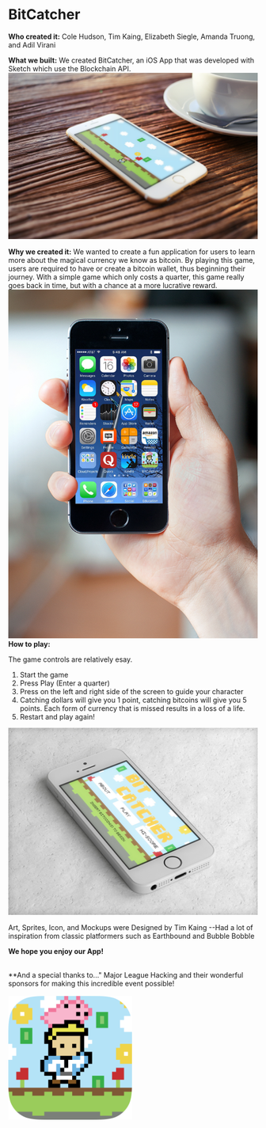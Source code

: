 # BitCatcher

**Who created it:** 
Cole Hudson, Tim Kaing, Elizabeth Siegle, Amanda Truong, and Adil Virani

**What we built:** 
We created BitCatcher, an iOS App that was developed with Sketch which use the Blockchain API. 
<img src="https://github.com/ColeHud/therealbit/blob/master/Assets/mockup1.jpg">

**Why we created it:** 
We wanted to create a fun application for users to learn more about the magical currency we know as bitcoin. By playing this game, users are required to have or create a bitcoin wallet, thus beginning their journey. With a simple game which only costs a quarter, this game really goes back in time, but with a chance at a more lucrative reward.
<img src="https://github.com/ColeHud/therealbit/blob/master/Assets/mockup3.jpg">
**How to play:**

The game controls are relatively esay. 
1. Start the game
2. Press Play (Enter a quarter)
3. Press on the left and right side of the screen to guide your character
4. Catching dollars will give you 1 point, catching bitcoins will give you 5 points. Each form of currency that is missed results in a loss of a life. 
5. Restart and play again!
<img src="https://github.com/ColeHud/therealbit/blob/master/Assets/mockup2.jpg">

Art, Sprites, Icon, and Mockups were Designed by Tim Kaing
--Had a lot of inspiration from classic platformers such as Earthbound and Bubble Bobble

**We hope you enjoy our App!**<br> <br>

**And a special thanks to..."
Major League Hacking and their wonderful sponsors for making this incredible event possible! <br> <br> 
<img src="https://github.com/ColeHud/therealbit/blob/master/Assets/App_Icon.png" width="250">
